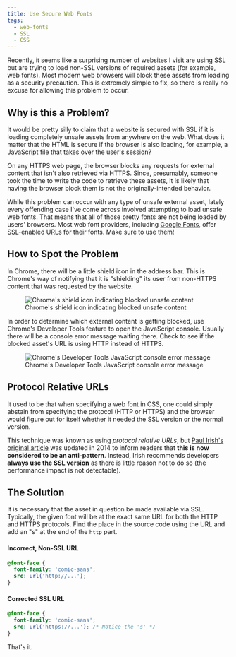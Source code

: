 ```yaml
---
title: Use Secure Web Fonts
tags:
  - web-fonts
  - SSL
  - CSS
---
```


Recently, it seems like a surprising number of websites I visit are using SSL but are trying to load non-SSL versions of required assets (for example, web fonts). Most modern web browsers will block these assets from loading as a security precaution. This is extremely simple to fix, so there is really no excuse for allowing this problem to occur.

## Why is this a Problem?
It would be pretty silly to claim that a website is secured with SSL if it is loading completely unsafe assets from anywhere on the web. What does it matter that the HTML is secure if the browser is also loading, for example, a JavaScript file that takes over the user's session?

On any HTTPS web page, the browser blocks any requests for external content that isn't also retrieved via HTTPS. Since, presumably, someone took the time to write the code to retrieve these assets, it is likely that having the browser block them is not the originally-intended behavior.

While this problem can occur with any type of unsafe external asset, lately every offending case I've come across involved attempting to load unsafe web fonts. That means that all of those pretty fonts are not being loaded by users' browsers. Most web font providers, including [Google Fonts][google-fonts], offer SSL-enabled URLs for their fonts. Make sure to use them!

## How to Spot the Problem
In Chrome, there will be a little shield icon in the address bar. This is Chrome's way of notifying that it is "shielding" its user from non-HTTPS content that was requested by the website.

<figure>
    <picture>
        <source
            media="(min-width: 1025px)"
            srcset="../../images/UseSecureWebFonts-UnsafeContentShield_400.png 1x,
                    ../../images/UseSecureWebFonts-UnsafeContentShield_2400.png 2x">
        <img
            src="../../images/UseSecureWebFonts-UnsafeContentShield_400.png" alt="Chrome's shield icon indicating blocked unsafe content"
            srcset= "../../images/UseSecureWebFonts-UnsafeContentShield_2400.png 2x">
    </picture>
    <figcaption>Chrome's shield icon indicating blocked unsafe content</figcaption>
</figure>

In order to determine which external content is getting blocked, use Chrome's Developer Tools feature to open the JavaScript console. Usually there will be a console error message waiting there. Check to see if the blocked asset's URL is using HTTP instead of HTTPS.

<figure>
    <picture>
        <source
            media="(min-width: 1025px)"
            srcset="../../images/UseSecureWebFonts-JavaScriptConsoleMessage_400.png 1x,
                    ../../images/UseSecureWebFonts-JavaScriptConsoleMessage_2562.png 2x">
        <img
            src="../../images/UseSecureWebFonts-JavaScriptConsoleMessage_400.png" alt="Chrome's Developer Tools JavaScript console error message"
            srcset= "../../images/UseSecureWebFonts-JavaScriptConsoleMessage_2562.png 2x">
    </picture>
    <figcaption>Chrome's Developer Tools JavaScript console error message</figcaption>
</figure>

## Protocol Relative URLs
It used to be that when specifying a web font in CSS, one could simply abstain from specifying the protocol (HTTP or HTTPS) and the browser would figure out for itself whether it needed the SSL version or the normal version.

This technique was known as using *protocol relative URLs*, but [Paul Irish's original article][paul-irish-article] was updated in 2014 to inform readers that **this is now considered to be an anti-pattern**. Instead, Irish recommends developers **always use the SSL version** as there is little reason not to do so (the performance impact is not detectable).

## The Solution
It is necessary that the asset in question be made available via SSL. Typically, the given font will be at the exact same URL for both the HTTP and HTTPS protocols. Find the place in the source code using the URL and add an "s" at the end of the `http` part.

#### Incorrect, Non-SSL URL
```css
@font-face {
  font-family: 'comic-sans';
  src: url('http://...');
}
```

#### Corrected SSL URL
```css
@font-face {
  font-family: 'comic-sans';
  src: url('https://...'); /* Notice the 's' */
}
```

That's it.

[paul-irish-article]: http://www.paulirish.com/2010/the-protocol-relative-url/
[google-fonts]: https://www.google.com/fonts 
